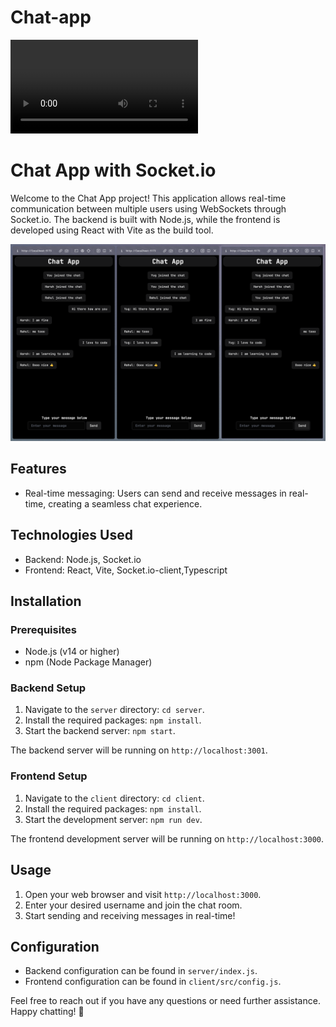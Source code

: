 # Chat-app

![Chat App](./demo/demo.mp4)


# Chat App with Socket.io

Welcome to the Chat App project! This application allows real-time communication between multiple users using WebSockets through Socket.io. The backend is built with Node.js, while the frontend is developed using React with Vite as the build tool.

![Chat App Screenshot](./demo/demo-photo.png)

## Features

- Real-time messaging: Users can send and receive messages in real-time, creating a seamless chat experience.

## Technologies Used

- Backend: Node.js, Socket.io
- Frontend: React, Vite, Socket.io-client,Typescript

## Installation

### Prerequisites

- Node.js (v14 or higher)
- npm (Node Package Manager)

### Backend Setup

1. Navigate to the `server` directory: `cd server`.
2. Install the required packages: `npm install`.
3. Start the backend server: `npm start`.

The backend server will be running on `http://localhost:3001`.

### Frontend Setup

1. Navigate to the `client` directory: `cd client`.
2. Install the required packages: `npm install`.
3. Start the development server: `npm run dev`.

The frontend development server will be running on `http://localhost:3000`.

## Usage

1. Open your web browser and visit `http://localhost:3000`.
2. Enter your desired username and join the chat room.
3. Start sending and receiving messages in real-time!

## Configuration

- Backend configuration can be found in `server/index.js`.
- Frontend configuration can be found in `client/src/config.js`.

Feel free to reach out if you have any questions or need further assistance. Happy chatting! 🎉